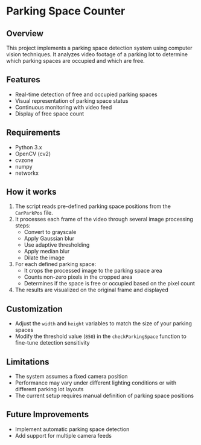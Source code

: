# Parking Space Counter

## Overview
This project implements a parking space detection system using computer vision techniques. It analyzes video footage of a parking lot to determine which parking spaces are occupied and which are free.

## Features
- Real-time detection of free and occupied parking spaces
- Visual representation of parking space status
- Continuous monitoring with video feed
- Display of free space count

## Requirements
- Python 3.x
- OpenCV (cv2)
- cvzone
- numpy
- networkx

## How it works
1. The script reads pre-defined parking space positions from the `CarParkPos` file.
2. It processes each frame of the video through several image processing steps:
   - Convert to grayscale
   - Apply Gaussian blur
   - Use adaptive thresholding
   - Apply median blur
   - Dilate the image
3. For each defined parking space:
   - It crops the processed image to the parking space area
   - Counts non-zero pixels in the cropped area
   - Determines if the space is free or occupied based on the pixel count
4. The results are visualized on the original frame and displayed

## Customization
- Adjust the `width` and `height` variables to match the size of your parking spaces
- Modify the threshold value (`850`) in the `checkParkingSpace` function to fine-tune detection sensitivity

## Limitations
- The system assumes a fixed camera position
- Performance may vary under different lighting conditions or with different parking lot layouts
- The current setup requires manual definition of parking space positions

## Future Improvements
- Implement automatic parking space detection
- Add support for multiple camera feeds

